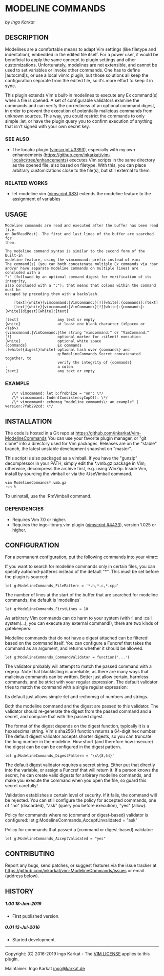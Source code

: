 MODELINE COMMANDS
===============================================================================
_by Ingo Karkat_

DESCRIPTION
------------------------------------------------------------------------------

Modelines are a comfortable means to adapt Vim settings (like filetype and
indentation), embedded in the edited file itself. For a power user, it would
be beneficial to apply the same concept to plugin settings and other
customizations. Unfortunately, modelines are not extensible, and cannot be
used to set variables or invoke other commands. One has to define |autocmd|s,
or use a local vimrc plugin, but those solutions all keep the configuration
separate from the edited file, so it's more effort to keep it in sync.

This plugin extends Vim's built-in modelines to execute any Ex command(s) when
a file is opened. A set of configurable validators examine the commands and
can verify the correctness of an optional command digest, in order to prevent
the execution of potentially malicious commands from unknown sources. This
way, you could restrict the commands to only simple :let, or have the plugin
query you to confirm execution of anything that isn't signed with your own
secret key.

### SEE ALSO

- The localrc plugin ([vimscript #3393](http://www.vim.org/scripts/script.php?script_id=3393)), especially with my own enhancements
  (https://github.com/inkarkat/vim-localrc/tree/enhancements) executes Vim
  scripts in the same directory as the opened file, also based on filetype.
  With this, you can place arbitrary customizations close to the file(s), but
  still external to them.

### RELATED WORKS

- let-modeline.vim ([vimscript #83](http://www.vim.org/scripts/script.php?script_id=83)) extends the modeline feature to the
  assignment of variables

USAGE
------------------------------------------------------------------------------

    Modeline commands are read and executed after the buffer has been read (i.e.
    on BufReadPost). The first and last lines of the buffer are searched for
    them.

    The modeline command syntax is similar to the second form of the built-in
    modeline feature, using the vimcommand: prefix instead of vim:
    The command(s) (you can both concatenate multiple Ex commands via :bar
    and/or have separate modeline commands on multiple lines) are concluded with a
    ":" (followed by an optional command digest for verification of its integrity,
    also concluded with a ":"); that means that colons within the command must be
    escaped by preceding them with a backslash.

        [text]{white}{vimcommand:|VimCommand:}[!][white]:{commands}:[text]
        [text]{white}{vimcommand:|VimCommand:}[!][white]:{commands}:[white]{digest}[white]:[text]

    [text]                  any text or empty
    {white}                 at least one blank character (<Space> or <Tab>)
    {vimcommand:|VimCommand:}the string "vimcommand:" or "VimCommand:"
    [!]                     optional marker for :silent! execution
    [white]                 optional white space
    {commands}              Ex commands
    :[white]{digest}[white] optional hash over {commands} and
                            g:ModelineCommands_Secret concatenated together, to
                            verify the integrity of {commands}
    :                       a colon
    [text]                  any text or empty

### EXAMPLE
```
   /\* vimcommand: let b:frobnize = "on": \*/
   /\* vimcommand: IndentConsistencyCopOff: \*/
   /\* vimcommand: echomsg "modeline commands\: an example" | version:7fab292cd: \*/
```

INSTALLATION
------------------------------------------------------------------------------

The code is hosted in a Git repo at
    https://github.com/inkarkat/vim-ModelineCommands
You can use your favorite plugin manager, or "git clone" into a directory used
for Vim packages. Releases are on the "stable" branch, the latest unstable
development snapshot on "master".

This script is also packaged as a vimball. If you have the "gunzip"
decompressor in your PATH, simply edit the \*.vmb.gz package in Vim; otherwise,
decompress the archive first, e.g. using WinZip. Inside Vim, install by
sourcing the vimball or via the :UseVimball command.

    vim ModelineCommands*.vmb.gz
    :so %

To uninstall, use the :RmVimball command.

### DEPENDENCIES

- Requires Vim 7.0 or higher.
- Requires the ingo-library.vim plugin ([vimscript #4433](http://www.vim.org/scripts/script.php?script_id=4433)), version 1.025 or
  higher.

CONFIGURATION
------------------------------------------------------------------------------

For a permanent configuration, put the following commands into your vimrc:

If you want to search for modeline commands only in certain files, you can
specify autocmd-patterns instead of the default "\*". This must be set before
the plugin is sourced:

    let g:ModelineCommands_FilePattern = '*.h,*.c,*.cpp'

The number of lines at the start of the buffer that are searched for modeline
commands; the default is 'modelines'

    let g:ModelineCommands_FirstLines = 10

As arbitrary Vim commands can do harm to your system (with :! and :call
system(...), you can execute any external command!), there are two kinds of
gatekeepers:

Modeline commands that do not have a digest attached can be filtered based on
the command itself. You can configure a Funcref that takes the command as an
argument, and returns whether it should be allowed:

    let g:ModelineCommands_CommandValidator = function('...')

The validator probably will attempt to match the passed command with a regexp.
Note that blacklisting is unreliable, as there are many ways that malicious
commands can be written. Better just allow certain, harmless commands, and be
strict with your regular expression. The default validator tries to match the
command with a single regular expression:

Its default just allows simple :let and :echomsg of numbers and strings.

Both the modeline command and the digest are passed to this validator. The
validator should re-generate the digest from the passed command and a secret,
and compare that with the passed digest.

The format of the digest depends on the digest function, typically it is a
hexadecimal string. Vim's sha256() function returns a 64-digit hex number.
The default digest validator accepts shorter digests, so you can truncate the
long number in the modeline. How short (and therefore how insecure) the
digest can be can be configured in the digest pattern.

    let g:ModelineCommands_DigestPattern = '\x\{8,64}'

The default digest validator requires a secret string. Either put that
directly into the variable, or assign a Funcref that will return it. If a
person knows the secret, he can create valid digests for arbirary modeline
commands, and make you execute the command when you open the file, so guard
this secret carefully!

Validation establishes a certain level of security. If it fails, the command
will be rejected. You can still configure the policy for accepted commands,
one of "no" (discarded), "ask" (query you before execution), "yes" (allow).

Policy for commands where no (command or digest-based) validator is configured:
    let g:ModelineCommands_AcceptUnvalidated = "ask"

Policy for commands that passed a (command or digest-based) validator:

    let g:ModelineCommands_AcceptValidated = "yes"

CONTRIBUTING
------------------------------------------------------------------------------

Report any bugs, send patches, or suggest features via the issue tracker at
https://github.com/inkarkat/vim-ModelineCommands/issues or email (address
below).

HISTORY
------------------------------------------------------------------------------

##### 1.00    18-Jan-2019
- First published version.

##### 0.01    13-Jul-2016
- Started development.

------------------------------------------------------------------------------
Copyright: (C) 2016-2019 Ingo Karkat -
The [VIM LICENSE](http://vimdoc.sourceforge.net/htmldoc/uganda.html#license) applies to this plugin.

Maintainer:     Ingo Karkat <ingo@karkat.de>
